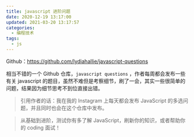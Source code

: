 ```yaml
---
title: javascript 进阶问题
date: 2020-12-19 13:17:00
updated: 2021-03-20 13:17:57
categories: 
  - 编程技术
tags: 
  - js
---
```





Github：https://github.com/lydiahallie/javascript-questions

相当不错的一个 Github 仓库，`javascript questions` ，作者每周都会发布一些有关 javascript 的题目，虽然不难但是考察细节，刷了一会，其实一些很简单的问题，结果因为细节思考不到位直接出错。
<!-- more -->

>引用作者的话：我在我的 Instagram 上每天都会发布 JavaScript 的多选问题，并且同时也会在这个仓库中发布。

>从基础到进阶，测试你有多了解 JavaScript，刷新你的知识，或者帮助你的 coding 面试！ 